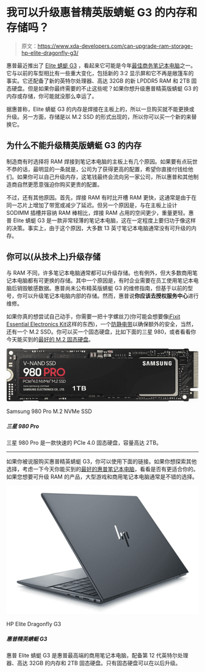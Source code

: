 # 我可以升级惠普精英版蜻蜓 G3 的内存和存储吗？

> 原文：<https://www.xda-developers.com/can-upgrade-ram-storage-hp-elite-dragonfly-g3/>

惠普最近推出了 [Elite 蜻蜓 G3](https://www.xda-developers.com/hp-elite-dragonfly-g3/) ，看起来它可能是今年[最佳商务笔记本电脑](https://www.xda-developers.com/best-business-laptops/)之一。它与以前的车型相比有一些重大变化，包括新的 3:2 显示屏和它不再是敞篷车的事实。它还配备了新的英特尔处理器、高达 32GB 的新 LPDDR5 RAM 和 2TB 固态硬盘。但是如果你最终需要的不止这些呢？如果你想升级惠普精英版蜻蜓 G3 的内存或存储，你可能就没那么幸运了。

据惠普称，Elite 蜻蜓 G3 的内存是焊接在主板上的，所以一旦购买就不能更换或升级。另一方面，存储是以 M.2 SSD 的形式出现的，所以你可以买一个新的来替换它。

## 为什么不能升级精英版蜻蜓 G3 的内存

制造商有时选择将 RAM 焊接到笔记本电脑的主板上有几个原因。如果要有点玩世不恭的话，最明显的一条就是，公司为了获得更高的配置，希望你直接付钱给他们。如果你可以自己升级内存，这笔钱最终会流向另一家公司，所以惠普和其他制造商自然更愿意强迫你购买更贵的配置。

不过，还有其他原因。首先，焊接 RAM 有时比开槽 RAM 更快，这通常是由于在同一芯片上增加了带宽或减少了延迟。但另一个原因是，与在主板上设计 SODIMM 插槽并容纳 RAM 棒相比，焊接 RAM 占用的空间更少，重量更轻。惠普 Elite 蜻蜓 G3 是一款非常轻薄的笔记本电脑，这在一定程度上要归功于像这样的决策。事实上，由于这个原因，大多数 13 英寸笔记本电脑通常没有可升级的内存。

## 你可以(从技术上)升级存储

与 RAM 不同，许多笔记本电脑通常都可以升级存储。也有例外，但大多数商用笔记本电脑都有可更换的存储。其中一个原因是，有时企业需要在员工使用笔记本电脑后销毁敏感数据。惠普尚未公布精英版蜻蜓 G3 的维修指南，但基于以前的型号，你可以升级笔记本电脑内部的存储。然而，惠普说**你应该去授权服务中心**进行维修。

如果你真的想尝试自己动手，你需要一把十字螺丝刀(你可能会想要像[iFixit Essential Electronics Kit](https://www.amazon.com/iFixit-Essential-Electronics-Toolkit-Smartphone/dp/B0964G2Y7S?tag=xda-1dh95uj-20&ascsubtag=UUxdaUeUpU40569&asc_refurl=https%3A%2F%2Fwww.xda-developers.com%2Fcan-upgrade-ram-storage-hp-elite-dragonfly-g3%2F&asc_campaign=Short-Term)这样的东西)，一个[防静电带](https://www.amazon.com/Wristband-Bracelet-Grounding-Alligator-Extendable/dp/B08CXQN86W?tag=xda-1dh95uj-20&ascsubtag=UUxdaUeUpU40569&asc_refurl=https%3A%2F%2Fwww.xda-developers.com%2Fcan-upgrade-ram-storage-hp-elite-dragonfly-g3%2F&asc_campaign=Short-Term)以确保额外的安全，当然，还有一个 M.2 SSD。你可以买一个固态硬盘，比如下面的三星 980，或者看看你今天能买到的[最好的 M.2 固态硬盘](https://www.xda-developers.com/best-m-2-ssd/)。

 <picture>![The Samsung 980 Pro M.2 NVMe SSD competes with the best M.2 modules on the market for a top spot. It offers an impressive read and write speed of 7,000MB/s and over 5,000MB/s, respectively.](img/34ad42cc98684857a18cc45f09847f07.png)</picture> 

Samsung 980 Pro M.2 NVMe SSD

##### 三星 980 Pro

三星 980 Pro 是一款快速的 PCIe 4.0 固态硬盘，容量高达 2TB。

* * *

如果你被说服购买惠普精英蜻蜓 G3，你可以使用下面的链接。如果你想探索其他选择，考虑一下今天你能买到的[最好的惠普笔记本电脑](https://www.xda-developers.com/best-hp-laptops/)，看看是否有更适合你的。如果您想要可升级 RAM 的产品，大型游戏和商用笔记本电脑通常是不错的选择。

 <picture>![The HP Elite Dragonfly G3 still weighs in at under a kilogram, also packing all of the right features to make it the best laptop on the go.](img/838a8aad4740df2f46bd439d513904db.png)</picture> 

HP Elite Dragonfly G3

##### 惠普精英蜻蜓 G3

惠普 Elite 蜻蜓 G3 是惠普最高端的商用笔记本电脑，配备第 12 代英特尔处理器、高达 32GB 的内存和 2TB 固态硬盘。只有固态硬盘可以在以后升级。
